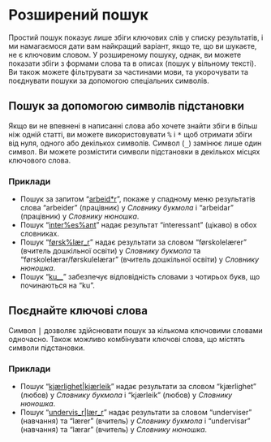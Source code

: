 # Розширений пошук
Простий пошук показує лише збіги ключових слів у списку результатів, і ми намагаємося дати вам найкращий варіант, якщо те, що ви шукаєте, не є ключовим словом. У розширеному пошуку, однак, ви можете показати збіги з формами слова та в описах (пошук у вільному тексті). Ви також можете фільтрувати за частинами мови, та укорочувати та поєднувати пошуки за допомогою спеціальних символів.

## Пошук за допомогою символів підстановки
Якщо ви не впевнені в написанні слова або хочете знайти збіги в більш ніж одній статті, ви можете використовувати <kbd>%</kbd> і <kbd>\*</kbd> щоб отримати збіги від нуля, одного або декількох символів. Символ (<kbd>\_</kbd>) замінює лише один символ. Ви можете розмістити символи підстановки в декількох місцях ключового слова.

### Приклади

*   Пошук за запитом “[arbeid\*r](https://ordbokene.no/bm,nn/search?q=arbeid%2ar&scope=ei)”, покаже у спадному меню результатів слова “arbeider” (працівник) у _Словнику букмола_ і “arbeidar”  (працівник) у _Словнику нюношка_.
*   Пошук  “[inter%es%ant](https://ordbokene.no/bm,nn/search?q=inter%25es%25ant&scope=ei)” надає результат “interessant” (цікаво) в обох словниках.
*   Пошук “[førsk%lær\_r](https://ordbokene.no/bm,nn/search?q=f%C3%B8rsk%25l%C3%A6r_r&scope=ei)” надає результати за словом “førskolelærer”  (вчитель дошкільної освіти) у _Словнику букмола_ та “førskolelærar/førskulelærar” (вчитель дошкільної освіти) у _Словнику нюношка_.
*   Пошук  “[ku\_\_](https://ordbokene.no/bm,nn/search?q=ku__&scope=e)” забезпечує відповідність словами з чотирьох букв, що починаються на “ku”.

## Поєднайте ключові слова

Символ <kbd>|</kbd> дозволяє здійснювати пошук за кількома ключовими словами одночасно. Також можливо комбінувати ключові слова, що містять символи підстановки.

### Приклади

*   Пошук “[kjærlighet|kjærleik](https://ordbokene.no/bm,nn/search?q=kj%C3%A6rlighet%7Ckj%C3%A6rleik&scope=ei)” надає результати за словом “kjærlighet” (любов) у _Словнику букмола_ і “kjærleik” (любов) у _Словнику нюношка_.
*   Пошук “[undervis\_r|lær\_r](https://ordbokene.no/bm,nn/search?q=undervis_r%7Cl%C3%A6r_r&scope=ei)” надає результати за словом “underviser” (навчання) та “lærer” (вчитель) у _Словнику букмола_ і “undervisar” (навчання) та “lærar” (вчитель) у _Словнику нюношка_.